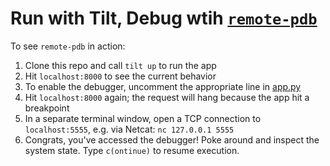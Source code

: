 # Run with Tilt, Debug wtih [`remote-pdb`](https://pypi.org/project/remote-pdb/)

To see `remote-pdb` in action:

1. Clone this repo and call `tilt up` to run the app
2. Hit `localhost:8000` to see the current behavior
3. To enable the debugger, uncomment the appropriate line in [app.py](https://github.com/windmilleng/debugger-examples/blob/master/python/remote-pdb/app.py)
4. Hit `localhost:8000` again; the request will hang because the app hit a breakpoint
5. In a separate terminal window, open a TCP connection to `localhost:5555`, e.g. via Netcat: `nc 127.0.0.1 5555`
6. Congrats, you've accessed the debugger! Poke around and inspect the system state. Type `c(ontinue)` to resume execution.
